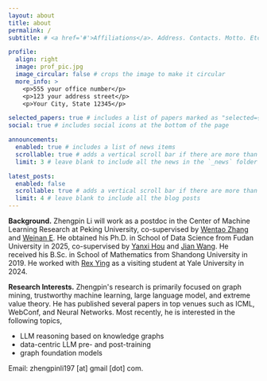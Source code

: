 ```yaml
---
layout: about
title: about
permalink: /
subtitle: # <a href='#'>Affiliations</a>. Address. Contacts. Motto. Etc.

profile:
  align: right
  image: prof_pic.jpg
  image_circular: false # crops the image to make it circular
  more_info: >
    <p>555 your office number</p>
    <p>123 your address street</p>
    <p>Your City, State 12345</p>

selected_papers: true # includes a list of papers marked as "selected={true}"
social: true # includes social icons at the bottom of the page

announcements:
  enabled: true # includes a list of news items
  scrollable: true # adds a vertical scroll bar if there are more than 3 news items
  limit: 3 # leave blank to include all the news in the `_news` folder

latest_posts:
  enabled: false
  scrollable: true # adds a vertical scroll bar if there are more than 3 new posts items
  limit: 4 # leave blank to include all the blog posts
---
```


**Background.** Zhengpin Li will work as a postdoc in the Center of Machine Learning Research at Peking University, co-supervised by [Wentao Zhang](https://zwt233.github.io/) and [Weinan E](https://web.math.princeton.edu/~weinan/). He obtained his Ph.D. in School of Data Science from Fudan University in 2025, co-supervised by [Yanxi Hou](https://sds.fudan.edu.cn/17429/list.htm) and [Jian Wang](https://sites.google.com/view/jianwangfudan). He received his B.Sc. in School of Mathematics from Shandong University in 2019. He worked with [Rex Ying](https://www.cs.yale.edu/homes/ying-rex/) as a visiting student at Yale University in 2024.

**Research Interests.** Zhengpin's research is primarily focused on graph mining, trustworthy machine learning, large language model, and extreme value theory. He has published several papers in top venues such as ICML, WebConf, and Neural Networks. Most recently, he is interested in the following topics,  
+ LLM reasoning based on knowledge graphs
+ data-centric LLM pre- and post-training
+ graph foundation models

Email: zhengpinli197 [at] gmail [dot] com.
